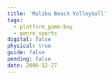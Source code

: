 ```yaml
---
title: 'Malibu Beach Volleyball'
tags:
  - platform_game-boy
  - genre_sports
digital: false
physical: true
guide: false
pending: false
date: 2000-12-27
---
```

